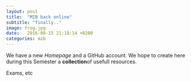 ```yaml
---
layout: post
title:  "MIB back online"
subtitle: "finally.."
image: frog.jpg
date:   2016-08-15 21:18:14 +0200
categories: mib
---
```

We have a new *Homepage* and a GitHub account. We hope to create here during this Semester a **collection**of usefull resources. 

Exams, etc



